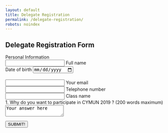 ```yaml
---
layout: default
title: Delegate Registration
permalink: /delegate-registration/
robots: noindex
---
```

<h2>Delegate Registration Form</h2>
Personal Information
<form method="POST" action="https://formspree.io/cymun2019.official@gmail.com">
	   <div class="group">      
    <input type="text" required name="fullname">
      <span class="highlight"></span>
      <span class="bar"></span>
     <label>Full name</label>
   </div>
 <label for="dateofbirth">Date of birth</label>
<input type="date" class="form-control" id="dateofbirth" name="dateofbirth" placeholder="Date of Birth" style="margin-bottom: 20">
     <div class="group">      
    <input type="text" required name="email">
      <span class="highlight"></span>
      <span class="bar"></span>
     <label>Your email</label>
   </div>
     <div class="group">      
    <input type="number" required name="phonenumber">
      <span class="highlight"></span>
      <span class="bar"></span>
     <label>Telephone number</label>
   </div>   
        <div class="group">      
    <input type="text" required name="class">
      <span class="highlight"></span>
      <span class="bar"></span>
     <label>Class name</label>
   </div>   
    <label>1. Why do you want to participate in CYMUN 2019 ? (200 words maximum)</label>
    <textarea name="question1">Your answer here</textarea>

   </div>   

<button style="display: block;" type="submit">SUBMIT!</button>
</form>
